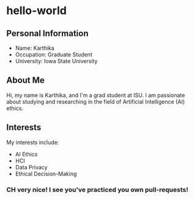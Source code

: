 # hello-world
## Personal Information

- Name: Karthika
- Occupation: Graduate Student
- University: Iowa State University

## About Me

Hi, my name is Karthika, and I'm a grad student at ISU. I am passionate about studying and researching in the field of Artificial Intelligence (AI) ethics.

## Interests

My interests include:

- AI Ethics
- HCI
- Data Privacy
- Ethical Decision-Making


### CH very nice! I see you've practiced you own pull-requests!
